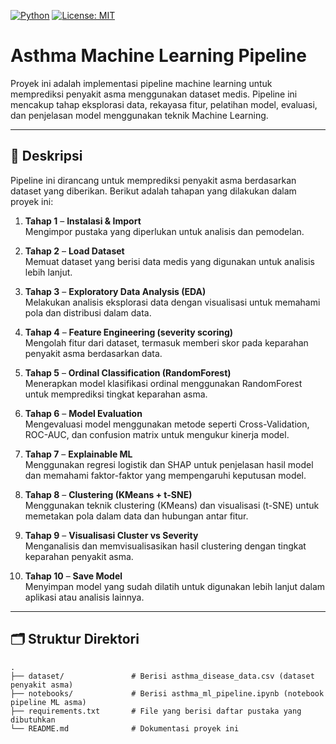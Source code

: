 <!-- badges: start -->
[![Python](https://img.shields.io/badge/python-3.8%2B-blue)](https://www.python.org/)
[![License: MIT](https://img.shields.io/badge/license-MIT-green)](/LICENSE)
<!-- badges: end -->

# Asthma Machine Learning Pipeline

Proyek ini adalah implementasi pipeline machine learning untuk memprediksi penyakit asma menggunakan dataset medis. Pipeline ini mencakup tahap eksplorasi data, rekayasa fitur, pelatihan model, evaluasi, dan penjelasan model menggunakan teknik Machine Learning.

---

## 📖 Deskripsi

Pipeline ini dirancang untuk memprediksi penyakit asma berdasarkan dataset yang diberikan. Berikut adalah tahapan yang dilakukan dalam proyek ini:

1. **Tahap 1** – **Instalasi & Import**  
   Mengimpor pustaka yang diperlukan untuk analisis dan pemodelan.

2. **Tahap 2** – **Load Dataset**  
   Memuat dataset yang berisi data medis yang digunakan untuk analisis lebih lanjut.

3. **Tahap 3** – **Exploratory Data Analysis (EDA)**  
   Melakukan analisis eksplorasi data dengan visualisasi untuk memahami pola dan distribusi dalam data.

4. **Tahap 4** – **Feature Engineering (severity scoring)**  
   Mengolah fitur dari dataset, termasuk memberi skor pada keparahan penyakit asma berdasarkan data.

5. **Tahap 5** – **Ordinal Classification (RandomForest)**  
   Menerapkan model klasifikasi ordinal menggunakan RandomForest untuk memprediksi tingkat keparahan asma.

6. **Tahap 6** – **Model Evaluation**  
   Mengevaluasi model menggunakan metode seperti Cross-Validation, ROC-AUC, dan confusion matrix untuk mengukur kinerja model.

7. **Tahap 7** – **Explainable ML**  
   Menggunakan regresi logistik dan SHAP untuk penjelasan hasil model dan memahami faktor-faktor yang mempengaruhi keputusan model.

8. **Tahap 8** – **Clustering (KMeans + t-SNE)**  
   Menggunakan teknik clustering (KMeans) dan visualisasi (t-SNE) untuk memetakan pola dalam data dan hubungan antar fitur.

9. **Tahap 9** – **Visualisasi Cluster vs Severity**  
   Menganalisis dan memvisualisasikan hasil clustering dengan tingkat keparahan penyakit asma.

10. **Tahap 10** – **Save Model**  
    Menyimpan model yang sudah dilatih untuk digunakan lebih lanjut dalam aplikasi atau analisis lainnya.

---

## 🗂️ Struktur Direktori

```text
.
├── dataset/               # Berisi asthma_disease_data.csv (dataset penyakit asma)
├── notebooks/             # Berisi asthma_ml_pipeline.ipynb (notebook pipeline ML asma)
├── requirements.txt       # File yang berisi daftar pustaka yang dibutuhkan
└── README.md              # Dokumentasi proyek ini
